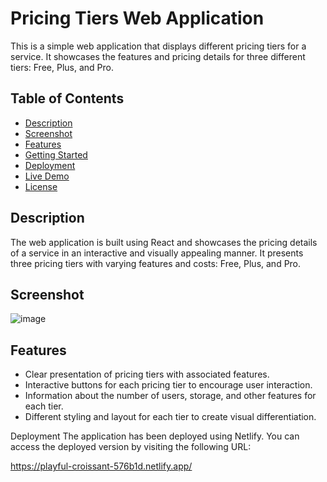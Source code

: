 # Pricing Tiers Web Application

This is a simple web application that displays different pricing tiers for a service. It showcases the features and pricing details for three different tiers: Free, Plus, and Pro.

## Table of Contents

- [Description](#description)
- [Screenshot](#screenshot)
- [Features](#features)
- [Getting Started](#getting-started)
- [Deployment](#deployment)
- [Live Demo](#live-demo)
- [License](#license)

## Description

The web application is built using React and showcases the pricing details of a service in an interactive and visually appealing manner. It presents three pricing tiers with varying features and costs: Free, Plus, and Pro.

## Screenshot

![image](https://github.com/SuriaPrakash1998/Pricing_tag/assets/141734384/3701c141-2fed-41b2-9ab5-9109307bbb6e)


## Features

- Clear presentation of pricing tiers with associated features.
- Interactive buttons for each pricing tier to encourage user interaction.
- Information about the number of users, storage, and other features for each tier.
- Different styling and layout for each tier to create visual differentiation.

Deployment
The application has been deployed using Netlify. You can access the deployed version by visiting the following URL:

https://playful-croissant-576b1d.netlify.app/
